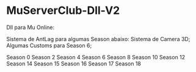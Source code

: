 # MuServerClub-Dll-V2

Dll para Mu Online:

Sistema de AntLag para algumas Season abaixo:
Sistema de Camera 3D;
Algumas Customs para Season 6;

Season 0
Season 2
Season 4
Season 6
Season 8
Season 10
Season 12
Season 14
Season 15
Season 16
Season 17
Season 18
